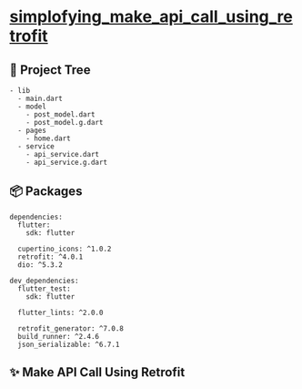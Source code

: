 # [simplofying_make_api_call_using_retrofit](https://www.youtube.com/watch?v=zjNhlmue5Os)

## 🎨 Project Tree
```
- lib
  - main.dart
  - model
    - post_model.dart
    - post_model.g.dart
  - pages
    - home.dart
  - service
    - api_service.dart
    - api_service.g.dart
```

## 📦️ Packages
```
dependencies:
  flutter:
    sdk: flutter

  cupertino_icons: ^1.0.2
  retrofit: ^4.0.1
  dio: ^5.3.2

dev_dependencies:
  flutter_test:
    sdk: flutter

  flutter_lints: ^2.0.0

  retrofit_generator: ^7.0.8
  build_runner: ^2.4.6
  json_serializable: ^6.7.1
```

## ✨ Make API Call Using Retrofit
